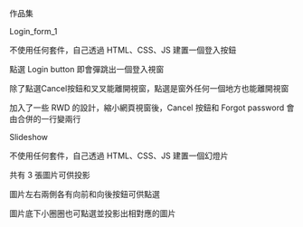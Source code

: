 作品集

Login_form_1

不使用任何套件，自己透過 HTML、CSS、JS 建置一個登入按鈕

點選 Login button 即會彈跳出一個登入視窗

除了點選Cancel按鈕和叉叉能離開視窗，點選是窗外任何一個地方也能離開視窗

加入了一些 RWD 的設計，縮小網頁視窗後，Cancel 按鈕和 Forgot password 會由合併的一行變兩行

Slideshow

不使用任何套件，自己透過 HTML、CSS、JS 建置一個幻燈片

共有 3 張圖片可供投影

圖片左右兩側各有向前和向後按鈕可供點選

圖片底下小圈圈也可點選並投影出相對應的圖片


